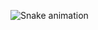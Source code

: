 ![Snake animation]([https://github.com/alphatasker/alphatasker/blob/output/github-snake.svg](https://github.com/alphatasker/alphatasker/blob/output/github-snake-dark.svg))
